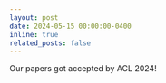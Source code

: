 ```yaml
---
layout: post
date: 2024-05-15 00:00:00-0400
inline: true
related_posts: false
---
```


Our papers got accepted by ACL 2024!
